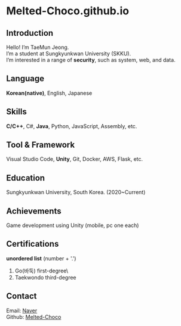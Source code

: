 # Melted-Choco.github.io

## Introduction

Hello! I’m TaeMun Jeong.\
I’m a student at Sungkyunkwan University (SKKU).\
I’m interested in a range of **security**, such as system, web, and data.

## Language
**Korean(native)**, English, Japanese

## Skills
**C/C++**, C#, **Java**, Python, JavaScript, Assembly, etc.

## Tool & Framework
Visual Studio Code, **Unity**, Git, Docker, AWS, Flask, etc.

## Education
Sungkyunkwan University, South Korea. (2020~Current)

## Achievements
Game development using Unity (mobile, pc one each)

## Certifications
__unordered list__ (number + '.')
1. Go(바둑) first-degree\
2. Taekwondo third-degree

## Contact
Email: [Naver](jtm4902@naver.com)\
Github: [Melted-Choco](https://github.com/Melted-Choco)

